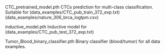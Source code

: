 CTC_pretrained_model.pth   CTCs prediction for multi-class classification. Suitable for (data_examples/CTC_pub_train_372_exp.txt) (data_examples/nature_306_brca_logtpm.csv)

inductive_model.pth Inductive model for (data_examples/CTC_pub_test_372_exp.txt)

Tumor_Blood_binary_classifier.pth  Binary classifier (blood/tumor) for all data examples. 